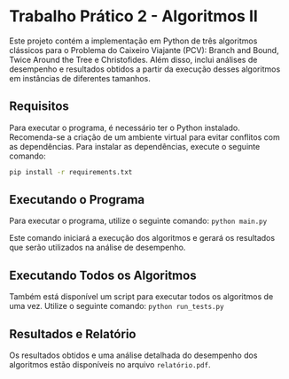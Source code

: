 # Trabalho Prático 2 - Algoritmos II

Este projeto contém a implementação em Python de três algoritmos clássicos para o Problema do Caixeiro Viajante (PCV): Branch and Bound, Twice Around the Tree e Christofides. Além disso, inclui análises de desempenho e resultados obtidos a partir da execução desses algoritmos em instâncias de diferentes tamanhos.

## Requisitos

Para executar o programa, é necessário ter o Python instalado. Recomenda-se a criação de um ambiente virtual para evitar conflitos com as dependências. Para instalar as dependências, execute o seguinte comando:

```bash
pip install -r requirements.txt
```
## Executando o Programa

Para executar o programa, utilize o seguinte comando:
`python main.py`

Este comando iniciará a execução dos algoritmos e gerará os resultados que serão utilizados na análise de desempenho.

## Executando Todos os Algoritmos
Também está disponível um script para executar todos os algoritmos de uma vez. Utilize o seguinte comando:
`python run_tests.py`

## Resultados e Relatório
Os resultados obtidos e uma análise detalhada do desempenho dos algoritmos estão disponíveis no arquivo `relatório.pdf`.